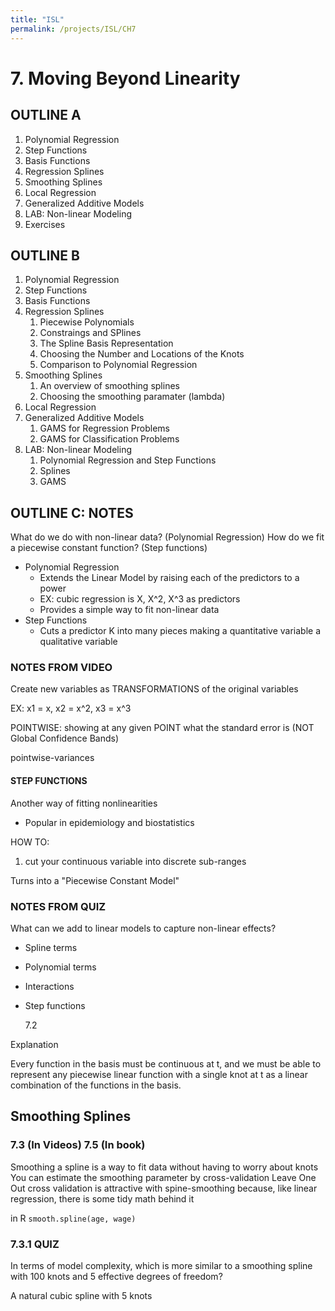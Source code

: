 ```yaml
---
title: "ISL"
permalink: /projects/ISL/CH7
---
```


# 7. Moving Beyond Linearity

## OUTLINE A

1. Polynomial Regression
2. Step Functions
3. Basis Functions
4. Regression Splines
5. Smoothing Splines
6. Local Regression
7. Generalized Additive Models
8. LAB: Non-linear Modeling
9. Exercises

## OUTLINE B

1. Polynomial Regression
2. Step Functions
3. Basis Functions
4. Regression Splines
   1. Piecewise Polynomials
   2. Constraings and SPlines
   3. The Spline Basis Representation
   4. Choosing the Number and Locations of the Knots
   5. Comparison to Polynomial Regression
5. Smoothing Splines
   1. An overview of smoothing splines
   2. Choosing the smoothing paramater (lambda)
6. Local Regression
7. Generalized Additive Models
   1. GAMS for Regression Problems
   2. GAMS for Classification Problems
8. LAB: Non-linear Modeling
   1. Polynomial Regression and Step Functions
   2. Splines
   3. GAMS

## OUTLINE C: NOTES

What do we do with non-linear data? (Polynomial Regression)
How do we fit a piecewise constant function? (Step functions)

- Polynomial Regression
  - Extends the Linear Model by raising each of the predictors to a power
  - EX: cubic regression is X, X^2, X^3 as predictors
  - Provides a simple way to fit non-linear data
- Step Functions
  - Cuts a predictor K into many pieces making a quantitative variable a qualitative variable

### NOTES FROM VIDEO

Create new variables as TRANSFORMATIONS of the original variables

EX: x1 = x, x2 = x^2, x3 = x^3

POINTWISE: showing at any given POINT what the standard error is
(NOT Global Confidence Bands)

pointwise-variances

#### STEP FUNCTIONS

Another way of fitting nonlinearities

- Popular in epidemiology and biostatistics

HOW TO:

1. cut your continuous variable into discrete sub-ranges

Turns into a "Piecewise Constant Model"

### NOTES FROM QUIZ

What can we add to linear models to capture non-linear effects?

- Spline terms
- Polynomial terms
- Interactions
- Step functions

  7.2

Explanation

Every function in the basis must be continuous at t, and we must be able to represent any piecewise linear function with a single knot at t as a linear combination of the functions in the basis.

## Smoothing Splines

### 7.3 (In Videos) 7.5 (In book)

Smoothing a spline is a way to fit data without having to worry about knots
You can estimate the smoothing parameter by cross-validation
Leave One Out cross validation is attractive with spine-smoothing because, like linear regression, there is some tidy math behind it

in R `smooth.spline(age, wage)`

### 7.3.1 QUIZ

In terms of model complexity, which is more similar to a smoothing spline with 100 knots and 5 effective degrees of freedom?

A natural cubic spline with 5 knots
